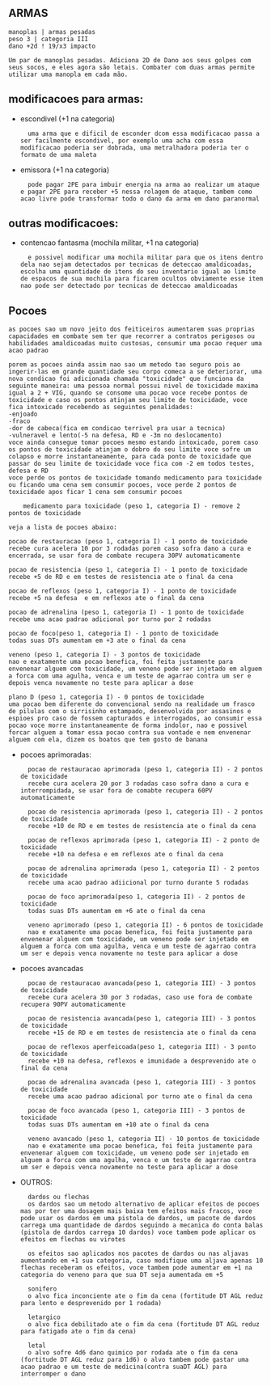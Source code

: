 ## ARMAS

    manoplas | armas pesadas
    peso 3 | categoria III
    dano +2d ! 19/x3 impacto

    Um par de manoplas pesadas. Adiciona 2D de Dano aos seus golpes com seus socos, e eles agora são letais. Combater com duas armas permite utilizar uma manopla em cada mão.

## modificacoes para armas:

- escondivel (+1 na categoria)

        uma arma que e dificil de esconder dcom essa modificacao passa a ser facilmente escondivel, por exemplo uma acha com essa modificacao poderia ser dobrada, uma metralhadora poderia ter o formato de uma maleta

- emissora (+1 na categoria)

        pode pagar 2PE para imbuir energia na arma ao realizar um ataque e pagar 2PE para receber +5 nessa rolagem de ataque, tambem como acao livre pode transformar todo o dano da arma em dano paranormal

## outras modificacoes:

- contencao fantasma (mochila militar, +1 na categoria)

        e possivel modificar uma mochila militar para que os itens dentro dela nao sejam detectados por tecnicas de deteccao amaldicoadas, escolha uma quantidade de itens do seu inventario igual ao limite de espacos de sua mochila para ficarem ocultos obviamente esse item nao pode ser detectado por tecnicas de deteccao amaldicoadas

## Pocoes

    as pocoes sao um novo jeito dos feiticeiros aumentarem suas proprias capacidades em combate sem ter que recorrer a contratos perigosos ou habilidades amaldicoadas muito custosas, consumir uma pocao requer uma acao padrao

    porem as pocoes ainda assim nao sao um metodo tao seguro pois ao ingerir-las em grande quantidade seu corpo comeca a se deteriorar, uma nova condicao foi adicionada chamada "toxicidade" que funciona da seguinte maneira: uma pessoa normal possui nivel de toxicidade maxima igual a 2 + VIG, quando se consome uma pocao voce recebe pontos de toxicidade e caso os pontos atinjam seu limite de toxicidade, voce fica intoxicado recebendo as seguintes penalidades:
    -enjoado
    -fraco
    -dor de cabeca(fica em condicao terrivel pra usar a tecnica)
    -vulneravel e lento(-5 na defesa, RD e -3m no deslocamento)
    voce ainda consegue tomar pocoes mesmo estando intoxicado, porem caso os pontos de toxicidade atinjam o dobro do seu limite voce sofre um colapso e morre instantaneamente, para cada ponto de toxicidade que passar do seu limite de toxicidade voce fica com -2 em todos testes, defesa e RD
    voce perde os pontos de toxicidade tomando medicamento para toxicidade ou ficando uma cena sem consumir pocoes, voce perde 2 pontos de toxicidade apos ficar 1 cena sem consumir pocoes

        medicamento para toxicidade (peso 1, categoria I) - remove 2 pontos de toxicidade

    veja a lista de pocoes abaixo:

    pocao de restauracao (peso 1, categoria I) - 1 ponto de toxicidade
    recebe cura acelera 10 por 3 rodadas porem caso sofra dano a cura e encerrada, se usar fora de combate recupera 30PV automaticamente

    pocao de resistencia (peso 1, categoria I) - 1 ponto de toxicidade
    recebe +5 de RD e em testes de resistencia ate o final da cena

    pocao de reflexos (peso 1, categoria I) - 1 ponto de toxicidade
    recebe +5 na defesa  e em reflexos ate o final da cena

    pocao de adrenalina (peso 1, categoria I) - 1 ponto de toxicidade
    recebe uma acao padrao adicional por turno por 2 rodadas

    pocao de foco(peso 1, categoria I) - 1 ponto de toxicidade
    todas suas DTs aumentam em +3 ate o final da cena

    veneno (peso 1, categoria I) - 3 pontos de toxicidade
    nao e exatamente uma pocao benefica, foi feita justamente para envenenar alguem com toxicidade, um veneno pode ser injetado em alguem a forca com uma agulha, venca e um teste de agarrao contra um ser e depois venca novamente no teste para aplicar a dose

    plano D (peso 1, categoria I) - 0 pontos de toxicidade
    uma pocao bem diferente do convencional sendo na realidade um frasco de pilulas com o sirrisinho estampado, desenvolvida por assasinos e espioes pro caso de fossem capturados e interrogados, ao consumir essa pocao voce morre instantaneamente de forma indolor, nao e possivel forcar alguem a tomar essa pocao contra sua vontade e nem envenenar alguem com ela, dizem os boatos que tem gosto de banana

- pocoes aprimoradas:

        pocao de restauracao aprimorada (peso 1, categoria II) - 2 pontos de toxicidade
        recebe cura acelera 20 por 3 rodadas caso sofra dano a cura e interrompidada, se usar fora de comabte recupera 60PV automaticamente

        pocao de resistencia aprimorada (peso 1, categoria II) - 2 pontos de toxicidade
        recebe +10 de RD e em testes de resistencia ate o final da cena

        pocao de reflexos aprimorada (peso 1, categoria II) - 2 ponto de toxicidade
        recebe +10 na defesa e em reflexos ate o final da cena

        pocao de adrenalina aprimorada (peso 1, categoria II) - 2 pontos de toxicidade
        recebe uma acao padrao adiicional por turno durante 5 rodadas

        pocao de foco aprimorada(peso 1, categoria II) - 2 pontos de toxicidade
        todas suas DTs aumentam em +6 ate o final da cena

        veneno aprimorado (peso 1, categoria II) - 6 pontos de toxicidade
        nao e exatamente uma pocao benefica, foi feita justamente para envenenar alguem com toxicidade, um veneno pode ser injetado em alguem a forca com uma agulha, venca e um teste de agarrao contra um ser e depois venca novamente no teste para aplicar a dose

- pocoes avancadas

        pocao de restauracao avancada(peso 1, categoria III) - 3 pontos de toxicidade
        recebe cura acelera 30 por 3 rodadas, caso use fora de combate recupera 90PV automaticamente

        pocao de resistencia avancada(peso 1, categoria III) - 3 pontos de toxicidade
        recebe +15 de RD e em testes de resistencia ate o final da cena

        pocao de reflexos aperfeicoada(peso 1, categoria III) - 3 ponto de toxicidade
        recebe +10 na defesa, reflexos e imunidade a desprevenido ate o final da cena

        pocao de adrenalina avancada (peso 1, categoria III) - 3 pontos de toxicidade
        recebe uma acao padrao adicional por turno ate o final da cena

        pocao de foco avancada (peso 1, categoria III) - 3 pontos de toxicidade
        todas suas DTs aumentam em +10 ate o final da cena

        veneno avancado (peso 1, categoria II) - 10 pontos de toxicidade
        nao e exatamente uma pocao benefica, foi feita justamente para envenenar alguem com toxicidade, um veneno pode ser injetado em alguem a forca com uma agulha, venca e um teste de agarrao contra um ser e depois venca novamente no teste para aplicar a dose

- OUTROS:

        dardos ou flechas
        os dardos sao um metodo alternativo de aplicar efeitos de pocoes mas por ter uma dosagem mais baixa tem efeitos mais fracos, voce pode usar os dardos em uma pistola de dardos, um pacote de dardos carrega uma quantidade de dardos seguindo a mecanica do conta balas (pistola de dardos carrega 10 dardos) voce tambem pode aplicar os efeitos em flechas ou virotes

        os efeitos sao aplicados nos pacotes de dardos ou nas aljavas aumentando em +1 sua categoria, caso modifique uma aljava apenas 10 flechas receberam os efeitos, voce tambem pode aumentar em +1 na categoria do veneno para que sua DT seja aumentada em +5

        sonifero
        o alvo fica inconciente ate o fim da cena (fortitude DT AGL reduz para lento e desprevenido por 1 rodada)

        letargico
        o alvo fica debilitado ate o fim da cena (fortitude DT AGL reduz para fatigado ate o fim da cena)

        letal
        o alvo sofre 4d6 dano quimico por rodada ate o fim da cena (fortitude DT AGL reduz para 1d6) o alvo tambem pode gastar uma acao padrao e um teste de medicina(contra suaDT AGL) para interromper o dano
